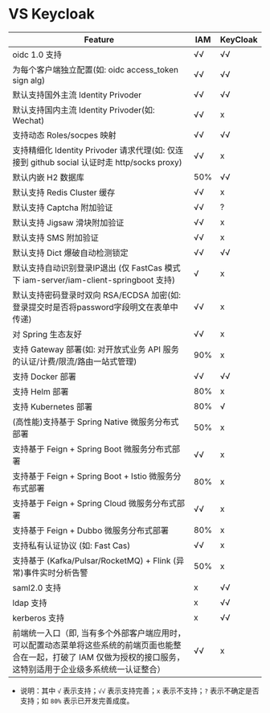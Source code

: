 # VS Keycloak

|                        Feature                     |  IAM  | KeyCloak  |
| ---------------------------------------------- | ------------------- | -------------- |
| oidc 1.0 支持  | √√  |  √√ |
| 为每个客户端独立配置(如: oidc access_token sign alg) | √√  | √√  |
| 默认支持国外主流 Identity Privoder |  √√ | √√  |
| 默认支持国内主流 Identity Privoder(如: Wechat) |  √√ | x  |
| 支持动态 Roles/socpes 映射  |  √√ | √√  |
| 支持精细化 Identity Privoder 请求代理(如: 仅连接到 github social 认证时走 http/socks proxy)  |  √√ | x  |
| 默认内嵌 H2 数据库 |  50% |  √√ |
| 默认支持 Redis Cluster 缓存  | √√  | x  |
| 默认支持 Captcha 附加验证  | √√  | ?  |
| 默认支持 Jigsaw 滑块附加验证  | √√  | x  |
| 默认支持 SMS 附加验证  | √√  | x  |
| 默认支持 Dict 爆破自动检测锁定  | √√  | √√  |
| 默认支持自动识别登录IP退出 (仅 FastCas 模式下 iam-server/iam-client-springboot 支持)  | √  | x  |
| 默认支持密码登录时双向 RSA/ECDSA 加密(如: 登录提交时是否将password字段明文在表单中传递)  | √√  | x  |
| 对 Spring 生态友好  |  √√ | x  |
| 支持 Gateway 部署(如: 对开放式业务 API 服务的认证/计费/限流/路由一站式管理) |  90% | x  |
| 支持 Docker 部署  |  √√ | √√  |
| 支持 Helm 部署  |  80% | x  |   |
| 支持 Kubernetes 部署  |  80% | √  |   |
| (高性能)支持基于 Spring Native 微服务分布式部署  | 50% | x  |   |
| 支持基于 Feign + Spring Boot 微服务分布式部署  | √√  | x  |
| 支持基于 Feign + Spring Boot + Istio 微服务分布式部署  | 80%  | x  |
| 支持基于 Feign + Spring Cloud 微服务分布式部署  | √√  | x  |
| 支持基于 Feign + Dubbo 微服务分布式部署  | 80%  | x  |
| 支持私有认证协议 (如: Fast Cas) |  √√ |  x |
| 支持基于 (Kafka/Pulsar/RocketMQ) + Flink (异常)事件实时分析告警 | 50%  | x  |
| saml2.0 支持  | x  |  √√ |
| ldap 支持 | x  |  √√ |
| kerberos 支持 | x  |  √√ |
| 前端统一入口（即, 当有多个外部客户端应用时，可以配置动态菜单将这些系统的前端页面也能整合在一起，打破了 IAM 仅做为授权的接口服务，这特别适用于企业级多系统统一认证整合） | √√  |  x |

- 说明：其中 `√` 表示支持；`√√` 表示支持完善；`x` 表示不支持；`?` 表示不确定是否支持；如 `80%` 表示已开发完善成度。
